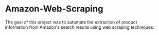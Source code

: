 # Amazon-Web-Scraping
The goal of this project was to automate the extraction of product information from Amazon's search results using web scraping techniques.
